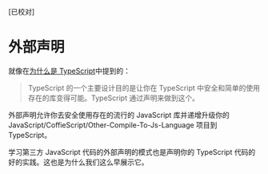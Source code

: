 [已校对]
# 外部声明

就像在[为什么是 TypeScript](https://basarat.gitbook.io/typescript/getting-started/why-typescript)中提到的：
> TypeScript 的一个主要设计目的是让你在 TypeScript 中安全和简单的使用存在的库变得可能。TypeScript 通过声明来做到这个。

外部声明允许你去安全使用存在的流行的 JavaScript 库并递增升级你的 JavaScript/CoffieScript/Other-Compile-To-Js-Language 项目到 TypeScript。


学习第三方 JavaScript 代码的外部声明的模式也是声明你的 TypeScript 代码的好的实践。这也是为什么我们这么早展示它。

